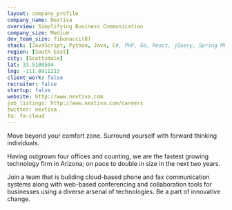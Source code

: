 ```yaml
---
layout: company_profile
company_name: Nextiva
overview: Simplifying Business Communication
company_size: Medium
dev_team_size: fibonacci(8)
stack: [JavaScript, Python, Java, C#, PHP, Go, React, jQuery, Spring MVC, Pyramid, SQL]
region: [South East]
city: [Scottsdale]
lat: 33.5100504
lng: -111.8911213
client_work: false
recruiter: false
startup: false
website: http://www.nextiva.com
job_listings: http://www.nextiva.com/careers
twitter: nextiva
fa: fa-cloud
---
```


Move beyond your comfort zone.  Surround yourself with forward thinking individuals.

Having outgrown four offices and counting, we are the fastest growing technology firm in Arizona; on pace to double in size in the next two years.

Join a team that is building cloud-based phone and fax communication systems along with web-based conferencing and collaboration tools for businesses using a diverse arsenal of technologies.  Be a part of innovative change.
